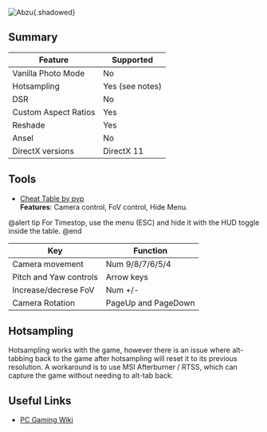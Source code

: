![Abzu](Images\abzu_header.png "Shot by SammirLlm"){.shadowed}

## Summary

Feature | Supported
--|--
Vanilla Photo Mode | No
Hotsampling | Yes (see notes)
DSR | No
Custom Aspect Ratios | Yes
Reshade | Yes 
Ansel | No
DirectX versions | DirectX 11
 
## Tools

* [Cheat Table by pvp](..\CheatTables\AbzuGame-Win64-Shipping.CT)  
**Features**: Camera control, FoV control, Hide Menu. 

@alert tip 
For Timestop, use the menu (ESC) and hide it with the HUD toggle inside the table. 
@end

Key | Function
--|--
Camera movement | Num 9/8/7/6/5/4
Pitch and Yaw controls | Arrow keys
Increase/decrese FoV | Num +/- 
Camera Rotation | PageUp and PageDown

## Hotsampling

Hotsampling works with the game, however there is an issue where alt-tabbing back to the game after hotsampling will reset it to its previous resolution. A workaround is to use MSI Afterburner / RTSS, which can capture the game without needing to alt-tab back.

## Useful Links

* [PC Gaming Wiki](https://www.pcgamingwiki.com/wiki/Abz%C3%BB)